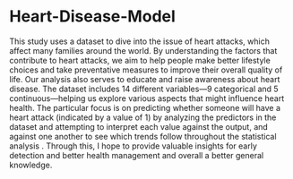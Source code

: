 # Heart-Disease-Model

This study uses a dataset to dive into the issue of heart attacks, which affect many families around the world. By understanding the factors that contribute to heart attacks, we aim to help people make better lifestyle choices and take preventative measures to improve their overall quality of life. Our analysis also serves to educate and raise awareness about heart disease. The dataset includes 14 different variables—9 categorical and 5 continuous—helping us explore various aspects that might influence heart health. The particular focus is on predicting whether someone will have a heart attack (indicated by a value of 1) by analyzing the predictors in the dataset and attempting to interpret each value against the output, and against one another to see which trends follow throughout the statistical analysis . Through this, I hope to provide valuable insights for early detection and better health management and overall a better general knowledge.
